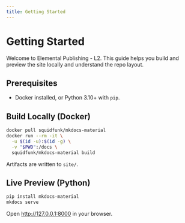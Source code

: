 ```yaml
---
title: Getting Started
---
```


# Getting Started

Welcome to Elemental Publishing - L2. This guide helps you build and preview the site locally and understand the repo layout.

## Prerequisites

- Docker installed, or Python 3.10+ with `pip`.

## Build Locally (Docker)

```bash
docker pull squidfunk/mkdocs-material
docker run --rm -it \
  -u $(id -u):$(id -g) \
  -v "$PWD":/docs \
  squidfunk/mkdocs-material build
```

Artifacts are written to `site/`.

## Live Preview (Python)

```bash
pip install mkdocs-material
mkdocs serve
```

Open http://127.0.0.1:8000 in your browser.

